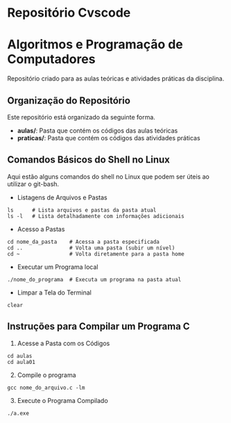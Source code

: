 # Repositório Cvscode
# Algoritmos e Programação de Computadores

Repositório criado para as aulas teóricas e atividades práticas da disciplina.

## Organização do Repositório

Este repositório está organizado da seguinte forma.
- **aulas/**: Pasta que contém os códigos das aulas teóricas
- **praticas/**: Pasta que contém os códigos das atividades práticas

## Comandos Básicos do Shell no Linux

Aqui estão alguns comandos do shell no Linux que podem ser úteis ao utilizar o git-bash.

- Listagens de Arquivos e Pastas
```shell
ls      # Lista arquivos e pastas da pasta atual
ls -l   # Lista detalhadamente com informações adicionais
```
- Acesso a Pastas
```shell
cd nome_da_pasta    # Acessa a pasta especificada
cd ..               # Volta uma pasta (subir um nível)
cd ~                # Volta diretamente para a pasta home
```
- Executar um Programa local
```shell
./nome_do_programa  # Executa um programa na pasta atual
```
- Limpar a Tela do Terminal
```shell
clear
```

## Instruções para Compilar um Programa C

1. Acesse a Pasta com os Códigos
```shell
cd aulas
cd aula01
```
2. Compile o programa
```shell
gcc nome_do_arquivo.c -lm
```
3. Execute o Programa Compilado
```shell
./a.exe
```
